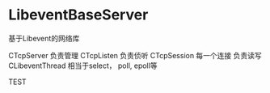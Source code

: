 # LibeventBaseServer

基于Libevent的网络库

CTcpServer  负责管理
CTcpListen  负责侦听
CTcpSession 每一个连接 负责读写
CLibeventThread  相当于select， poll, epoll等


TEST
